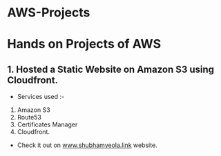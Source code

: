 # AWS-Projects
# Hands on Projects of AWS 
## 1. Hosted a Static Website on Amazon S3 using Cloudfront. 
- Services used :-
1. Amazon S3
2. Route53
3. Certificates Manager 
4. Cloudfront.
- Check it out on www.shubhamyeola.link website.
